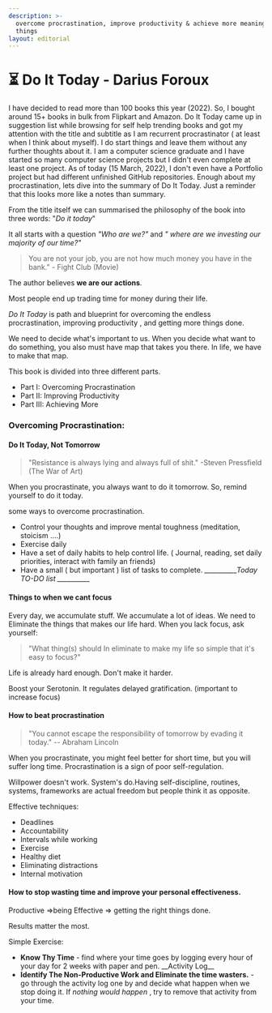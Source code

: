 ```yaml
---
description: >-
  overcome procrastination, improve productivity & achieve more meaningful
  things
layout: editorial
---
```


# ⏳ Do It Today - Darius Foroux

I have decided to read more than 100 books this year (2022). So, I bought around 15+ books in bulk from Flipkart and Amazon. Do It Today came up in suggestion list while browsing for self help trending books and got my attention with the title and subtitle as I am recurrent procrastinator ( at least when I think about myself).  I do start things and leave them without any further  thoughts about it. I am a computer science graduate and I have started so many computer science projects but I didn't even complete at least one project. As of today (15 March, 2022), I don't even have a Portfolio  project but had different unfinished GitHub repositories. Enough about my procrastination, lets dive into the summary of Do It Today. Just a reminder that this looks more like a notes than summary.



From the title itself we can summarised the philosophy of the book into three words: "_Do it today_"

It all starts with a question _"Who are we?"_ and _" where are we investing our majority of our time?"_&#x20;

> You are not your job, you are not how much money you have in the bank." - Fight Club (Movie)

The author believes **we are our actions**.

Most people end up trading time for money during their life.



_Do It Today_ is path and blueprint for overcoming the endless procrastination, improving productivity , and getting more things done.



We need to decide what's important to us. When you decide what want to do something, you also must have map that takes you there. In life, we have to make that map.



This book  is divided into three different parts.

* Part I: Overcoming Procrastination
* Part II: Improving Productivity
* Part III: Achieving More

### Overcoming Procrastination:

#### Do It Today, Not Tomorrow

> "Resistance is always lying and always full of shit."  -Steven Pressfield (The War of Art)

When you procrastinate, you always want to do it tomorrow. So, remind yourself to do it today.

some ways to overcome procrastination.

* Control your thoughts and improve mental toughness (meditation, stoicism ....)
* Exercise daily
* Have a set of daily habits to help control life. ( Journal, reading, set daily priorities, interact with family an friends)
* Have a small ( but important ) list of tasks to complete. _\_\_\_\_\_\_\_\_\_\_Today TO-DO list \_\_\_\_\_\_\_\_\_\__

#### Things to when we cant focus

Every day, we accumulate stuff. We accumulate a lot of ideas. We need to Eliminate the things that makes our life hard. When you lack focus, ask yourself:

> "What thing(s) should In eliminate to make my life so simple that it's easy to focus?"

Life is already hard enough. Don't make it harder.



Boost your Serotonin. It regulates delayed gratification. (important to increase focus)



#### How to beat procrastination

> "You cannot escape the responsibility of tomorrow by evading it today." -- Abraham Lincoln&#x20;

When you procrastinate, you might feel better for short time, but you will suffer long time. Procrastination is a sign of poor self-regulation.

Willpower doesn't work. System's do.Having self-discipline, routines, systems, frameworks are actual freedom but people think it as opposite.

Effective techniques:

* Deadlines
* Accountability
* Intervals while working
* Exercise
* Healthy diet
* Eliminating distractions
* Internal motivation



#### How to stop wasting time and improve your personal effectiveness.

Productive =>being Effective => getting the right things done.

Results matter the most.

Simple Exercise:

* **Know Thy Time** - find where your time goes by logging every hour of your day for 2 weeks with paper and pen. \_\_Activity Log\_\_
* **Identify The Non-Productive Work and Eliminate the time wasters.** - go through the activity log one by and decide what happen when we stop doing it.  If _nothing would happen_ , try to remove that activity from your time.





